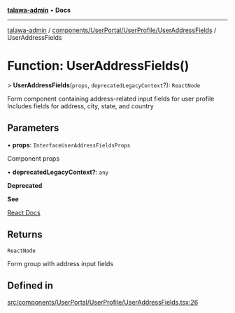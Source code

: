 [**talawa-admin**](../../../../../README.md) • **Docs**

***

[talawa-admin](../../../../../modules.md) / [components/UserPortal/UserProfile/UserAddressFields](../README.md) / UserAddressFields

# Function: UserAddressFields()

\> **UserAddressFields**(`props`, `deprecatedLegacyContext`?): `ReactNode`

Form component containing address-related input fields for user profile
Includes fields for address, city, state, and country

## Parameters

• **props**: `InterfaceUserAddressFieldsProps`

Component props

• **deprecatedLegacyContext?**: `any`

**Deprecated**

**See**

[React Docs](https://legacy.reactjs.org/docs/legacy-context.html#referencing-context-in-lifecycle-methods)

## Returns

`ReactNode`

Form group with address input fields

## Defined in

[src/components/UserPortal/UserProfile/UserAddressFields.tsx:26](https://github.com/PalisadoesFoundation/talawa-admin/blob/084ac7e92dede9766b77e75cf296f40165965140/src/components/UserPortal/UserProfile/UserAddressFields.tsx#L26)
